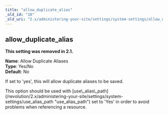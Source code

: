```yaml
---
title: "allow_duplicate_alias"
_old_id: "18"
_old_uri: "2.x/administering-your-site/settings/system-settings/allow_duplicate_alias"
---
```


allow\_duplicate\_alias
-----------------------

**This setting was removed in 2.1.**

**Name**: Allow Duplicate Aliases   
**Type**: Yes/No   
**Default**: No

If set to 'yes', this will allow duplicate aliases to be saved.

<div class="note">This option should be used with [use\_alias\_path](/revolution/2.x/administering-your-site/settings/system-settings/use_alias_path "use_alias_path") set to 'Yes' in order to avoid problems when referencing a resource.</div>